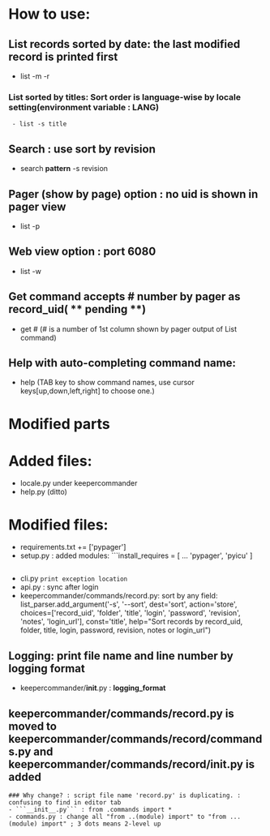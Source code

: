 # How to use:
 ## List records sorted by date: the last modified record is printed first
  - list -m -r
  ### List sorted by titles: Sort order is language-wise by locale setting(environment variable : LANG)
     - list -s title
 ## Search : use sort by revision
  - search **pattern** -s revision
 ## Pager (show by page) option : no uid is shown in pager view
  - list -p
 ## Web view option : port 6080
  - list -w
 ## Get command accepts # number by pager as record_uid( ** pending **)
  - get # (# is a number of 1st column shown by pager output of List command)
 ## Help with auto-completing command name:
  - help (TAB key to show command names, use cursor keys[up,down,left,right] to choose one.)
# Modified parts
# Added files:
 - locale.py under keepercommander
 - help.py (ditto)
# Modified files:
 - requirements.txt += ['pypager']
 - setup.py : added modules: ```install_requires = [
     ...
    'pypager',
    'pyicu'
    ]
    ```
 - cli.py ```print exception location```
  - api.py : sync after login
  - keepercommander/commands/record.py:
        sort by any field:
            list_parser.add_argument('-s', '--sort', dest='sort', action='store', choices=['record_uid', 'folder', 'title', 'login', 'password', 'revision', 'notes', 'login_url'], const='title', help="Sort records by record_uid, folder, title, login, password, revision, notes or login_url")
 
 ## Logging: print file name and line number by logging format
  - keepercommander/__init__.py : __logging_format__
 
 ## keepercommander/commands/record.py is moved to keepercommander/commands/record/commands.py and keepercommander/commands/record/__init__.py is added
    ### Why change? : script file name 'record.py' is duplicating. : confusing to find in editor tab
    - ```__init__.py``` : from .commands import *
    - commands.py : change all "from ..(module) import" to "from ...(module) import" ; 3 dots means 2-level up
  

